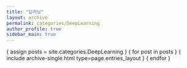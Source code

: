 ```yaml
---
title: "딥러닝"
layout: archive
permalink: categories/DeepLearning
author_profile: true
sidebar_main: true
---
```


{ assign posts = site.categories.DeepLearning }
{ for post in posts } { include archive-single.html type=page.entries_layout } { endfor }
